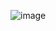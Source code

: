 
![image](https://media2.giphy.com/media/v1.Y2lkPTc5MGI3NjExZTVjZnd0Z2dyNWo3enVtZzMydmJjaTVuZ3N5OGx6dTNjdWpoYzR4dyZlcD12MV9pbnRlcm5hbF9naWZfYnlfaWQmY3Q9Zw/MXLeMX1pZR6c0hBYuR/giphy.webp)





<!--
**prady0t/prady0t** is a ✨ _special_ ✨ repository because its `README.md` (this file) appears on your GitHub profile.
![image](https://github.com/prady0t/prady0t/assets/99216956/abeea82f-58e5-4c07-8f98-2acf44b46ace)
![image](https://github.com/prady0t/prady0t/assets/99216956/a57b8e11-63b3-4310-b7b3-94c95d63bd3e)
![image](https://github.com/prady0t/prady0t/assets/99216956/75038aa4-521a-43fa-a01a-7c68d4848ff0)

![image](https://github.com/prady0t/prady0t/assets/99216956/a4763b10-1d27-4455-821e-cca0f6413606)
Here are some ideas to get you started:

- 🔭 I’m currently working on ...
- 🌱 I’m currently learning ...
- 👯 I’m looking to collaborate on ...
- 🤔 I’m looking for help with ...
- 💬 Ask me about ...
- 📫 How to reach me: ...
- 😄 Pronouns: ...
- ⚡ Fun fact: ...
-->
